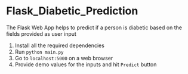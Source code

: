 # Flask_Diabetic_Prediction
The Flask Web App helps to predict if a person is diabetic based on the fields provided as user input

1. Install all the required dependencies
2. Run `python main.py`
3. Go to `localhost:5000` on a web browser
4. Provide demo values for the inputs and hit `Predict` button

